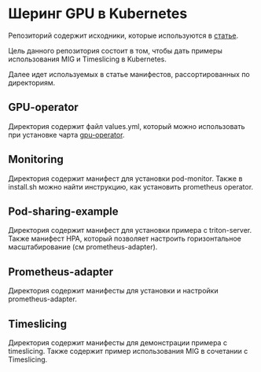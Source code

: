 # Шеринг GPU в Kubernetes
Репозиторий содержит исходники, которые используются в [статье](https://habr.com/ru/companies/selectel/articles/756934/).

Цель данного репозитория состоит в том, чтобы дать примеры использования MIG и Timeslicing в Kubernetes.

Далее идет используемых в статье манифестов, рассортированных по директориям.

## GPU-operator
Директория содержит файл values.yml, который можно использовать при установке чарта [gpu-operator](https://github.com/NVIDIA/gpu-operator).

## Monitoring
Директория содержит манифест для установки pod-monitor. Также в install.sh можно найти инструкцию, как установить prometheus operator.

## Pod-sharing-example
Директория содержит манифест для установки примера с triton-server.
Также манифест HPA, который позволяет настроить горизонтальное масштабирование (см prometheus-adapter).

## Prometheus-adapter
Директория содержит манифесты для установки и настройки prometheus-adapter.

## Timeslicing
Директория содержит манифесты для демонстрации примера с timeslicing.
Также содержит пример использования MIG в сочетании с Timeslicing.
